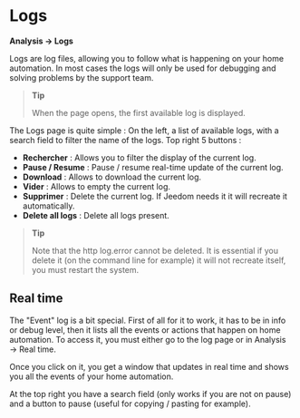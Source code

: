 # Logs
**Analysis → Logs**

Logs are log files, allowing you to follow what is happening on your home automation. In most cases the logs will only be used for debugging and solving problems by the support team.

> **Tip**
>
> When the page opens, the first available log is displayed.

The Logs page is quite simple :
On the left, a list of available logs, with a search field to filter the name of the logs.
Top right 5 buttons :

- **Rechercher** : Allows you to filter the display of the current log.
- **Pause / Resume** : Pause / resume real-time update of the current log.
- **Download** : Allows to download the current log.
- **Vider** : Allows to empty the current log.
- **Supprimer** : Delete the current log. If Jeedom needs it it will recreate it automatically.
- **Delete all logs** : Delete all logs present.

> **Tip**
>
> Note that the http log.error cannot be deleted. It is essential if you delete it (on the command line for example) it will not recreate itself, you must restart the system.

## Real time

The &quot;Event&quot; log is a bit special. First of all for it to work, it has to be in info or debug level, then it lists all the events or actions that happen on home automation. To access it, you must either go to the log page or in Analysis → Real time.

Once you click on it, you get a window that updates in real time and shows you all the events of your home automation.

At the top right you have a search field (only works if you are not on pause) and a button to pause (useful for copying / pasting for example).
